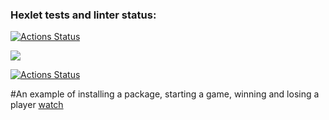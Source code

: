 ### Hexlet tests and linter status:
[![Actions Status](https://github.com/VeraVLVlas/frontend-project-lvl1/workflows/hexlet-check/badge.svg)](https://github.com/VeraVLVlas/frontend-project-lvl1/actions)

<a href="https://codeclimate.com/github/codeclimate/codeclimate/maintainability">
  <img src="https://api.codeclimate.com/v1/badges/a99a88d28ad37a79dbf6/maintainability" />
</a>

[![Actions Status](https://github.com/VeraVLVlas/frontend-project-lvl1/actions/workflows//main.yml/badge.svg)](https://github.com/VeraVLVlas/frontend-project-lvl1/blob/main/.github/workflows/main.yml)

#An example of installing a package, starting a game, winning and losing a player
<a href='https://asciinema.org/a/5HOLw2wr0KWmUFit9WLlwWlOG'>watch</a>
